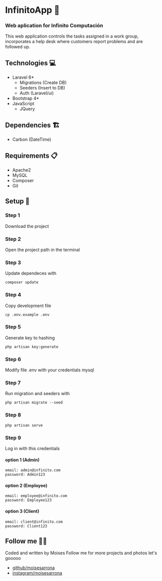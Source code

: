 # InfinitoApp 👾
### Web aplication for Infinito Computación

This web application controls the tasks assigned in a work group, incorporates a help desk where customers report problems and are followed up.

## Technologies 💻
- Laravel 6*
    - Migrations (Create DB)
    - Seeders (Insert to DB)
    - Auth (Laravel/ui)
- Bootstrap 4*
- JavaScript
    - JQuery

## Dependencies 🏗️
- Carbon (DateTime)

## Requirements 📋
- Apache2
- MySQL
- Composer
- Git

## Setup 🚀

### Step 1
Download the project

### Step 2
Open the project path in the terminal

### Step 3
Update dependeces with
```
composer update
```

### Step 4
Copy development file
````
cp .env.example .env
````

### Step 5
Generate key to hashing
```
php artisan key:generate
```

### Step 6
Modify file .env with your credentials mysql

### Step 7
Run migration and seeders with
````
php artisan migrate --seed
````

### Step 8
````
php artisan serve
````

### Step 9
Log in  with this credentials

#### option 1 (Admin)
````
email: admin@infinito.com
password: Admin123
````

#### option 2 (Employee)
````
email: employee@infinito.com
password: Employee123
````

#### option 3 (Client)
````
email: client@infinito.com
password: Client123
````

## Follow me 👨‍💻
Coded and written by Moises
Follow me for more projects and photos let's gooooo
* [github/moisesarrona](https://github.com/MoisesArrona/)
* [instagram/moisesarrona](https://www.instagram.com/moisesarrona/) 